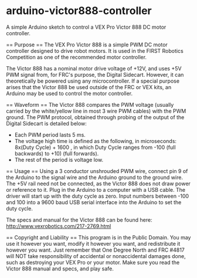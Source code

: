 arduino-victor888-controller
============================

A simple Arduino sketch to control a VEX Pro Victor 888 DC motor controller. 

== Purpose ==
The VEX Pro Victor 888 is a simple PWM DC motor controller designed to drive robot motors. It is used in the FIRST Robotics Competition as one of the recommended motor controller.

The Victor 888 has a nominal motor drive voltage of +12V, and uses +5V PWM signal from, for FRC's purpose, the Digital Sidecart. However, it can theoretically be powered using any microcontroller. If a special purpose arises that the Victor 888 be used outside of the FRC or VEX kits, an Arduino may be used to control the motor controller.

== Waveform ==
The Victor 888 compares the PWM voltage (usually carried by the white/yellow line in most 3 wire PWM cables) with the PWM ground. The PWM protocol, obtained through probing of the output of the Digital Sidecart is detailed below:

* Each PWM period lasts 5 ms.
* The voltage high time is defined as the following, in microseconds: 8x(Duty Cycle) + 1600 , in which Duty Cycle ranges from -100 (full backwards) to +10) (full forwards).
* The rest of the period is voltage low.

== Usage ==
Using a 3 conductor unshrouded PWM wire, connect pin 9 of the Arduino to the signal wire and the Arduino ground to the ground wire. The +5V rail need not be connected, as the Victor 888 does not draw power or reference to it.
Plug in the Arduino to a computer with a USB cable. The driver will start up with the duty cycle as zero. Input numbers between -100 and 100 into a 9600 baud USB serial interface into the Arduino to set the duty cycle.

The specs and manual for the Victor 888 can be found here: http://www.vexrobotics.com/217-2769.html 

== Copyright and Liability ==
This program is in the Public Domain. You may use it however you want, modify it however you want, and redistribute it however you want. Just remember that One Degree North and FRC #4817 will NOT take responsibility of accidental or nonaccidental damages done, such as destroying your VEX Pro or your motor. Make sure you read the Victor 888 manual and specs, and play safe. 
